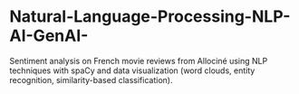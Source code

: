 # Natural-Language-Processing-NLP-AI-GenAI-
Sentiment analysis on French movie reviews from Allociné using NLP techniques with spaCy and data visualization (word clouds, entity recognition, similarity-based classification).
